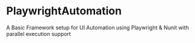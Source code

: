 # PlaywrightAutomation
A Basic Framework setup for UI Automation using Playwright &amp; Nunit with parallel execution support

